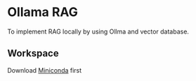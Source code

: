 # Ollama RAG
To implement RAG locally by using Ollma and vector database.

## Workspace
Download [Miniconda](https://docs.anaconda.com/miniconda/) first